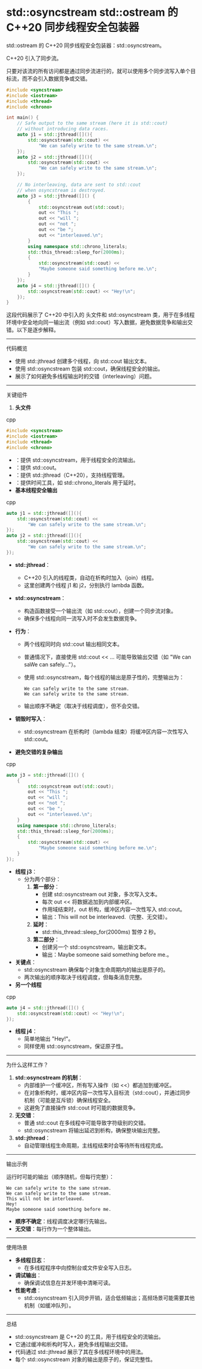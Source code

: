 # std::osyncstream std::ostream 的 C++20 同步线程安全包装器

std::ostream 的 C++20 同步线程安全包装器：std::osyncstream。

C++20 引入了同步流。

只要对该流的所有访问都是通过同步流进行的，就可以使用多个同步流写入单个目标流，而不会引入数据竞争或交错。



```c++
#include <syncstream>
#include <iostream>
#include <thread>
#include <chrono>

int main() {
    // Safe output to the same stream (here it is std::cout)
    // without introducing data races.
    auto j1 = std::jthread([](){
        std::osyncstream(std::cout) << 
            "We can safely write to the same stream.\n";
    });
    auto j2 = std::jthread([](){
        std::osyncstream(std::cout) << 
            "We can safely write to the same stream.\n";
    });

    // No interleaving, data are sent to std::cout 
    // when osyncstream is destroyed.
    auto j3 = std::jthread([]() {
        {
            std::osyncstream out(std::cout);
            out << "This ";
            out << "will ";
            out << "not ";
            out << "be ";
            out << "interleaved.\n";
        }
        using namespace std::chrono_literals;
        std::this_thread::sleep_for(2000ms);
        {
            std::osyncstream(std::cout) <<
            "Maybe someone said something before me.\n";
        }
    });
    auto j4 = std::jthread([]() {
        std::osyncstream(std::cout) << "Hey!\n";
    });
}
```

这段代码展示了 C++20 中引入的 <syncstream> 头文件和 std::osyncstream 类，用于在多线程环境中安全地向同一输出流（例如 std::cout）写入数据，避免数据竞争和输出交错。以下是逐步解释。

------

代码概览

- 使用 std::jthread 创建多个线程，向 std::cout 输出文本。
- 使用 std::osyncstream 包装 std::cout，确保线程安全的输出。
- 展示了如何避免多线程输出时的交错（interleaving）问题。

------

关键组件

1. **头文件**

cpp

```cpp
#include <syncstream>
#include <iostream>
#include <thread>
#include <chrono>
```

- <syncstream>：提供 std::osyncstream，用于线程安全的流输出。
- <iostream>：提供 std::cout。
- <thread>：提供 std::jthread（C++20），支持线程管理。
- <chrono>：提供时间工具，如 std::chrono_literals 用于延时。
- **基本线程安全输出**

cpp

```cpp
auto j1 = std::jthread([](){
    std::osyncstream(std::cout) << 
        "We can safely write to the same stream.\n";
});
auto j2 = std::jthread([](){
    std::osyncstream(std::cout) << 
        "We can safely write to the same stream.\n";
});
```

- **std::jthread**：

  - C++20 引入的线程类，自动在析构时加入（join）线程。
  - 这里创建两个线程 j1 和 j2，分别执行 lambda 函数。

- **std::osyncstream**：

  - 构造函数接受一个输出流（如 std::cout），创建一个同步流对象。
  - 确保多个线程向同一流写入时不会发生数据竞争。

- **行为**：

  - 两个线程同时向 std::cout 输出相同文本。

  - 普通情况下，直接使用 std::cout << ... 可能导致输出交错（如 "We can saWe can safely..."）。

  - 使用 std::osyncstream，每个线程的输出是原子性的，完整输出为：

    ```text
    We can safely write to the same stream.
    We can safely write to the same stream.
    ```

  - 输出顺序不确定（取决于线程调度），但不会交错。

- **销毁时写入**：

  - std::osyncstream 在析构时（lambda 结束）将缓冲区内容一次性写入 std::cout。

- **避免交错的复杂输出**

cpp

```cpp
auto j3 = std::jthread([]() {
    {
        std::osyncstream out(std::cout);
        out << "This ";
        out << "will ";
        out << "not ";
        out << "be ";
        out << "interleaved.\n";
    }
    using namespace std::chrono_literals;
    std::this_thread::sleep_for(2000ms);
    {
        std::osyncstream(std::cout) <<
            "Maybe someone said something before me.\n";
    }
});
```

- **线程 j3**：
  - 分为两个部分：
    1. **第一部分**：
       - 创建 std::osyncstream out 对象，多次写入文本。
       - 每次 out << 将数据追加到内部缓冲区。
       - 作用域结束时，out 析构，缓冲区内容一次性写入 std::cout。
       - 输出：This will not be interleaved.（完整、无交错）。
    2. **延时**：
       - std::this_thread::sleep_for(2000ms) 暂停 2 秒。
    3. **第二部分**：
       - 创建另一个 std::osyncstream，输出新文本。
       - 输出：Maybe someone said something before me.。
- **关键点**：
  - std::osyncstream 确保每个对象生命周期内的输出是原子的。
  - 两次输出的顺序取决于线程调度，但每条消息完整。
- **另一个线程**

cpp

```cpp
auto j4 = std::jthread([]() {
    std::osyncstream(std::cout) << "Hey!\n";
});
```

- **线程 j4**：
  - 简单地输出 "Hey!"。
  - 同样使用 std::osyncstream，保证原子性。

------

为什么这样工作？

1. **std::osyncstream 的机制**：
   - 内部维护一个缓冲区，所有写入操作（如 <<）都追加到缓冲区。
   - 在对象析构时，缓冲区内容一次性写入目标流（std::cout），并通过同步机制（可能是互斥锁）确保线程安全。
   - 这避免了直接操作 std::cout 时可能的数据竞争。
2. **无交错**：
   - 普通 std::cout 在多线程中可能导致字符级别的交错。
   - std::osyncstream 将输出延迟到析构，确保整块输出完整。
3. **std::jthread**：
   - 自动管理线程生命周期，主线程结束时会等待所有线程完成。

------

输出示例

运行时可能的输出（顺序随机，但每行完整）：

```text
We can safely write to the same stream.
We can safely write to the same stream.
This will not be interleaved.
Hey!
Maybe someone said something before me.
```

- **顺序不确定**：线程调度决定哪行先输出。
- **无交错**：每行作为一个整体输出。

------

使用场景

- **多线程日志**：
  - 在多线程程序中向控制台或文件安全写入日志。
- **调试输出**：
  - 确保调试信息在并发环境中清晰可读。
- **性能考虑**：
  - std::osyncstream 引入同步开销，适合低频输出；高频场景可能需要其他机制（如缓冲队列）。

------

总结

- std::osyncstream 是 C++20 的工具，用于线程安全的流输出。
- 它通过缓冲和析构时写入，避免多线程输出交错。
- 代码通过 std::jthread 展示了其在多线程环境中的用法。
- 每个 std::osyncstream 对象的输出是原子的，保证完整性。
